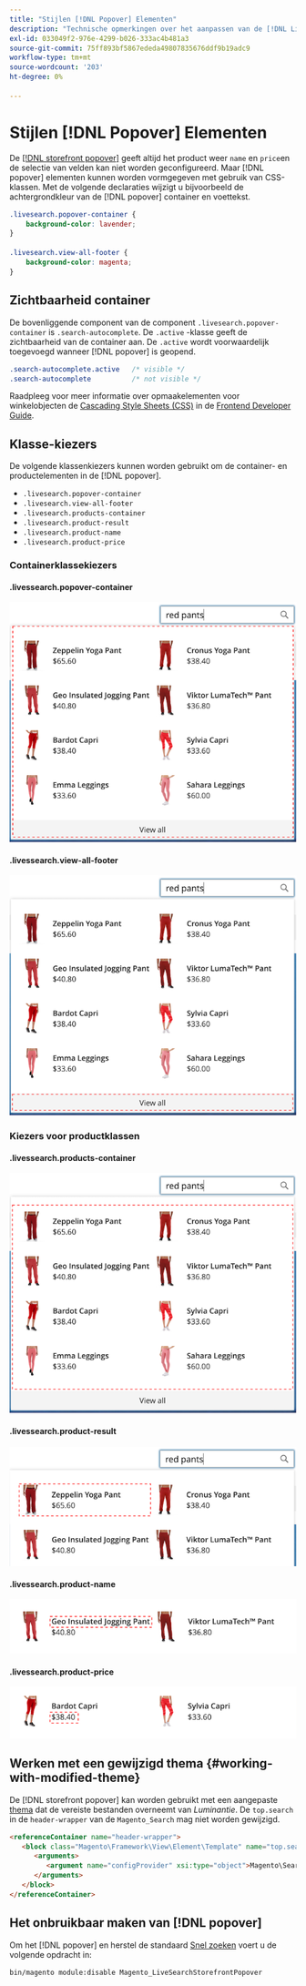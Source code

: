 ```yaml
---
title: "Stijlen [!DNL Popover] Elementen"
description: "Technische opmerkingen over het aanpassen van de [!DNL Live Search storefront popover]"
exl-id: 033049f2-976e-4299-b026-333ac4b481a3
source-git-commit: 75ff893bf5867ededa49807835676ddf9b19adc9
workflow-type: tm+mt
source-wordcount: '203'
ht-degree: 0%

---
```


# Stijlen [!DNL Popover] Elementen

De [[!DNL storefront popover]](storefront-popover.md) geeft altijd het product weer `name` en `price`en de selectie van velden kan niet worden geconfigureerd. Maar [!DNL popover] elementen kunnen worden vormgegeven met gebruik van CSS-klassen. Met de volgende declaraties wijzigt u bijvoorbeeld de achtergrondkleur van de [!DNL popover] container en voettekst.

```css
.livesearch.popover-container {
    background-color: lavender;
}

.livesearch.view-all-footer {
    background-color: magenta;
}
```

## Zichtbaarheid container

De bovenliggende component van de component `.livesearch.popover-container` is `.search-autocomplete`.  De `.active` -klasse geeft de zichtbaarheid van de container aan. De `.active` wordt voorwaardelijk toegevoegd wanneer [!DNL popover] is geopend.

```css
.search-autocomplete.active   /* visible */
.search-autocomplete          /* not visible */
```

Raadpleeg voor meer informatie over opmaakelementen voor winkelobjecten de [Cascading Style Sheets (CSS)](https://developer.adobe.com/commerce/frontend-core/guide/css/) in de [Frontend Developer Guide](https://developer.adobe.com/commerce/frontend-core/guide/).

## Klasse-kiezers

De volgende klassenkiezers kunnen worden gebruikt om de container- en productelementen in de [!DNL popover].

* `.livesearch.popover-container`
* `.livesearch.view-all-footer`
* `.livesearch.products-container`
* `.livesearch.product-result`
* `.livesearch.product-name`
* `.livesearch.product-price`

### Containerklassekiezers

#### .livessearch.popover-container

![[!DNL Popover] container](assets/livesearch-popover-container.png)

#### .livessearch.view-all-footer

![Alle voetteksten weergeven](assets/livesearch-view-all-footer.png)

### Kiezers voor productklassen

#### .livessearch.products-container

![Productcontainer](assets/livesearch-product-container.png)

#### .livessearch.product-result

![Product-resultaat](assets/livesearch-product-result.png)

#### .livessearch.product-name

![Productnaam](assets/livesearch-product-name.png)

#### .livessearch.product-price

![Productprijs](assets/livesearch-product-price.png)

## Werken met een gewijzigd thema {#working-with-modified-theme}

De [!DNL storefront popover] kan worden gebruikt met een aangepaste [thema](https://developer.adobe.com/commerce/frontend-core/guide/themes/) dat de vereiste bestanden overneemt van *Luminantie*. De `top.search` in de `header-wrapper` van de `Magento_Search` mag niet worden gewijzigd.

```html
<referenceContainer name="header-wrapper">
   <block class="Magento\Framework\View\Element\Template" name="top.search" as="topSearch" template="Magento_Search::form.mini.phtml">
      <arguments>
         <argument name="configProvider" xsi:type="object">Magento\Search\ViewModel\ConfigProvider</argument>
      </arguments>
   </block>
</referenceContainer>
```

## Het onbruikbaar maken van [!DNL popover]

Om het [!DNL popover] en herstel de standaard [Snel zoeken](https://experienceleague.adobe.com/docs/commerce-admin/catalog/catalog/search/search.html#quick-search) voert u de volgende opdracht in:

```bash
bin/magento module:disable Magento_LiveSearchStorefrontPopover
```
